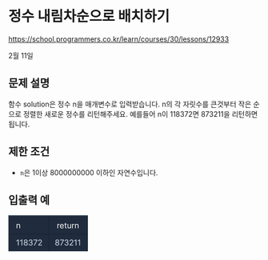 # 정수 내림차순으로 배치하기

https://school.programmers.co.kr/learn/courses/30/lessons/12933

2월 11일

## 문제 설명
함수 solution은 정수 n을 매개변수로 입력받습니다. n의 각 자릿수를 큰것부터 작은 순으로 정렬한 새로운 정수를 리턴해주세요. 예를들어 n이 118372면 873211을 리턴하면 됩니다.

## 제한 조건
- `n`은 1이상 8000000000 이하인 자연수입니다.
## 입출력 예
![img.png](img.png)